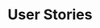 ---
layout: slideshow
title: User Stories

slides:

  - content: |

      # User Stories
      _Describing tasks to be done_




  - content: |

      ## Wouldn't it be great if...
      **This is how a user story begins.**

      User stories are To-Do tasks with context.

    notes: |

      We've all been in a situation where we've been using a piece of software and thought "Wouldn't it be great if...".

      These "what ifs" which would improve the user experience or fulfil a need are the essence of user stories in Agile.


      



  - content: |

      User stories define the person's **role**, their **goal**,
      and the **benefit**, where the benefit is not clear.

      AS A ... [role]
      I WANT ... [goal]
      SO THAT ... [benefit]

      eg. As a vacation traveller, 
      I want to see photos of the hotels

    notes: |

      As a vacation traveller, I want to see photos of the hotels

      As a frequent flyer, I want to rebook a past trip, so that I can save time booking trips I take often

      As a user I want to reserve a hotel room

      As a job seeker I want to submit my CV for suitable jobs

      As a customer I want to transfer money from one account to another

      
  
  - content: |

      ## Additional Details
      
      Details for a story may be added as conditions
      of satisfaction, or as acceptance criteria.


    notes: |

      Detail are added in the form of conditions of satisfaction or acceptance criteria 

  - class: left-align
    style: |
      padding: 0 80px;
    content: |

      ## Story Details Example

      As a **user** I want to **cancel a reservation**

      - verify that a premium member can cancel same day with no fee
      - verify that a standard member is charged 10% for same day cancelation 
      - verify that an email confirmation is sent
      - verify that the hotel is notified of any cancellation



  - content: |

      User stories start in the **Project Backlog**
      and then travel through the workflow.

      Project Backlog -> Sprint Backlog -> Doing -> Testing -> Done



  - content: |

      ## A Good User Story

      - Short
      - Clear
      - Conversation Starter   
      - Describes functionality that will be of value to a user   

  

  - content: |

      ## ProTip #1

      Not all stories need to be written in the same format.
      Technical or constraint stories may need a different structure.


  - content: |

      ## ProTip #2

      The story text on the card is less important than 
      the conversations everyone has about the card.



  - content: |

      ## Story Points

      During planning, we give each story a number of **story points**
      which try to estimate the effort required to complete it.

      Story points help us to better plan what we can achieve each sprint.

    notes: |
      Story points are arbitrary measures used by Scrum to measure the effort required to implement a story. It is usually a mix of effort, complexity and uncertainty that is considered when assigning points.

      Once a story point is set for one story it can be used to measure the relative size of the remaining stories.

      Using story points allows teammates with different skill levels to communicate about and agree on estimates at a level playing field. A 5 km run is a five km run for everyone (size and complexity). But some of us will run it faster than others (this is the skill and experience factor).

      It is easier and faster to agree an arbitrary measure than it is to use one based on our own skill and experience and speed level. 

      This agreement makes relative sizing of stories much easier.


  - content: |

      Stakeholders have lots of ideas
      They are not limited to 4-6 ideas per week
      Every time something is delivered they will have new ideas
      These cannot be allowed overload the team
      Remember the teams capacity is 4-6 per week
      Overloading causes
      Multitasking, demotivation, interruptions





  - content: |

      ## what do we build this week

      Team weekly velocity is 4-6 stories
      P.O. needs to work out which 4-6 stories should be built this week
      A backlog is used to queue the stakeholder ideas
      Called a Product Backlog
      Over time can become large
      Items can get ‘old’ in the queue
      P.O needs to have authority to say NO!





---